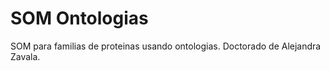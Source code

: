 # SOM Ontologias

SOM para familias de proteinas usando ontologias.
Doctorado de Alejandra Zavala.

